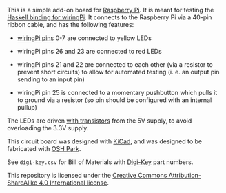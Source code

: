 This is a simple add-on board for [Raspberry Pi][1].  It is meant for
testing the [Haskell binding for wiringPi][2].  It connects to the
Raspberry Pi via a 40-pin ribbon cable, and has the following
features:

* [wiringPi pins][3] 0-7 are connected to yellow LEDs

* wiringPi pins 26 and 23 are connected to red LEDs

* wiringPi pins 21 and 22 are connected to each other (via a resistor
  to prevent short circuits) to allow for automated testing (i. e. an
  output pin sending to an input pin)

* wiringPi pin 25 is connected to a momentary pushbutton which pulls
  it to ground via a resistor (so pin should be configured with an
  internal pullup)

The LEDs are driven [with transistors][4] from the 5V supply, to avoid
overloading the 3.3V supply.

This circuit board was designed with [KiCad][5], and was designed to
be fabricated with [OSH Park][6].

See `digi-key.csv` for Bill of Materials with [Digi-Key][7] part
numbers.

This repository is licensed under the
[Creative Commons Attribution-ShareAlike 4.0 International license][8].

[1]: https://www.raspberrypi.org/
[2]: https://hackage.haskell.org/package/wiringPi
[3]: https://pinout.xyz/pinout/wiringpi
[4]: https://electronics.stackexchange.com/questions/60865/how-to-drive-a-20ma-led-from-a-4ma-max-gpio-pin#60868
[5]: http://kicad-pcb.org/
[6]: https://oshpark.com/
[7]: https://www.digikey.com/
[8]: https://creativecommons.org/licenses/by-sa/4.0/
